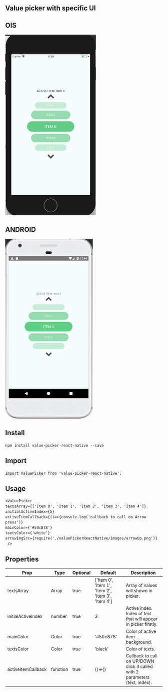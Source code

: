 ## Value picker with specific UI

## OIS
![](https://raw.githubusercontent.com/dmitryou/value-picker-react-native/master/images/IOS.png)

## ANDROID
![](https://raw.githubusercontent.com/dmitryou/value-picker-react-native/master/images/ANDROID.png)



## Install
```npm install value-picker-react-native --save```

## Import

```import ValuePicker from 'value-picker-react-native';```

## Usage

```<ValuePicker```<br />
    ```textsArray={['Item 0', 'Item 1', 'Item 2', 'Item 3', 'Item 4']}```<br />
    ```initialActiveIndex={5}```<br />
    ```activeItemCallback={()=>{console.log('callback to call on Arrow press')}```<br />
    ```mainColor={'#50c878'}```<br />
    ```textsColor={'white'}```<br />
    ```arrowImgSrc={require('./valuePickerReactNative/images/arrowUp.png')}```<br />
``` />```<br />

## Properties

| Prop               | Type      | Optional | Default                                             | Description
|--------------------|-----------|----------|-----------------------------------------------------|-------------
| textsArray         | Array     | true     | ['Item 0', 'Item 1', 'Item 2', 'Item 3', 'Item 4']  | Array of values will shown in picker.
| initialActiveIndex | number    | true     | 3                                                   | Active index. Index of text that will appear in picker firstly.
| mainColor          | Color     | true     | '#50c878'                                           | Color of active item background.
| textsColor         | Color     | true     | 'black'                                             | Color of texts.
| activeItemCallback | function  | true     |  ()=>{}                                             | Callback to call on UP/DOWN click it called with 2 parameters (text, index).


